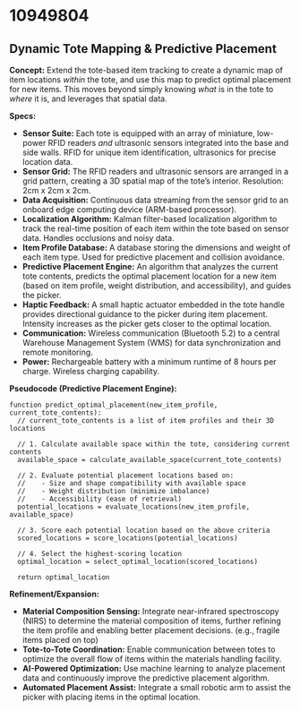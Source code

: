 # 10949804

## Dynamic Tote Mapping & Predictive Placement

**Concept:** Extend the tote-based item tracking to create a dynamic map of item locations *within* the tote, and use this map to predict optimal placement for new items. This moves beyond simply knowing *what* is in the tote to *where* it is, and leverages that spatial data.

**Specs:**

*   **Sensor Suite:** Each tote is equipped with an array of miniature, low-power RFID readers *and* ultrasonic sensors integrated into the base and side walls. RFID for unique item identification, ultrasonics for precise location data.
*   **Sensor Grid:** The RFID readers and ultrasonic sensors are arranged in a grid pattern, creating a 3D spatial map of the tote’s interior. Resolution: 2cm x 2cm x 2cm.
*   **Data Acquisition:** Continuous data streaming from the sensor grid to an onboard edge computing device (ARM-based processor).
*   **Localization Algorithm:** Kalman filter-based localization algorithm to track the real-time position of each item within the tote based on sensor data. Handles occlusions and noisy data.
*   **Item Profile Database:** A database storing the dimensions and weight of each item type. Used for predictive placement and collision avoidance.
*   **Predictive Placement Engine:** An algorithm that analyzes the current tote contents, predicts the optimal placement location for a new item (based on item profile, weight distribution, and accessibility), and guides the picker.
*   **Haptic Feedback:** A small haptic actuator embedded in the tote handle provides directional guidance to the picker during item placement.  Intensity increases as the picker gets closer to the optimal location.
*   **Communication:**  Wireless communication (Bluetooth 5.2) to a central Warehouse Management System (WMS) for data synchronization and remote monitoring.
*   **Power:** Rechargeable battery with a minimum runtime of 8 hours per charge. Wireless charging capability.

**Pseudocode (Predictive Placement Engine):**

```
function predict_optimal_placement(new_item_profile, current_tote_contents):
  // current_tote_contents is a list of item profiles and their 3D locations
  
  // 1. Calculate available space within the tote, considering current contents
  available_space = calculate_available_space(current_tote_contents)

  // 2. Evaluate potential placement locations based on:
  //    - Size and shape compatibility with available space
  //    - Weight distribution (minimize imbalance)
  //    - Accessibility (ease of retrieval)
  potential_locations = evaluate_locations(new_item_profile, available_space)

  // 3. Score each potential location based on the above criteria
  scored_locations = score_locations(potential_locations)

  // 4. Select the highest-scoring location
  optimal_location = select_optimal_location(scored_locations)

  return optimal_location
```

**Refinement/Expansion:**

*   **Material Composition Sensing:** Integrate near-infrared spectroscopy (NIRS) to determine the material composition of items, further refining the item profile and enabling better placement decisions.  (e.g., fragile items placed on top)
*   **Tote-to-Tote Coordination:** Enable communication between totes to optimize the overall flow of items within the materials handling facility.
*   **AI-Powered Optimization:**  Use machine learning to analyze placement data and continuously improve the predictive placement algorithm.
*   **Automated Placement Assist:** Integrate a small robotic arm to assist the picker with placing items in the optimal location.
